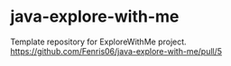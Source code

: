 # java-explore-with-me
Template repository for ExploreWithMe project.
https://github.com/Fenris06/java-explore-with-me/pull/5
